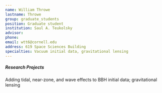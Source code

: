 ```yaml
---
name: William Throwe
lastname: Throwe
group: graduate_students
position: Graduate student
institution: Saul A. Teukolsky
advisor:
phone:
email: wtt6@cornell.edu
address: 619 Space Sciences Building
specialties: Vacuum initial data, gravitational lensing
---
```


##### Research Projects

Adding tidal, near-zone, and wave effects to BBH initial data; gravitational lensing

